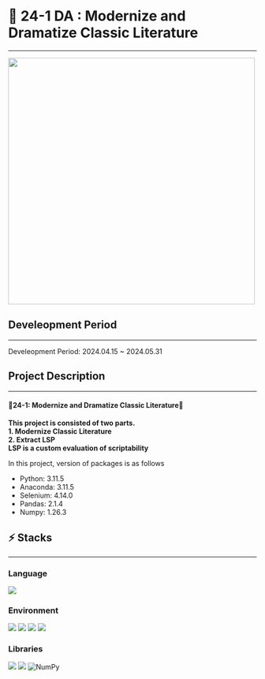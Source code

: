# 🚀 24-1 DA : Modernize and Dramatize Classic Literature
___
<div class="image-container">
  <img src="![LSP_test](https://github.com/opkwisdom/24-1-DA/assets/106043013/4fb2e692-b1da-4943-9a75-81d7db5821e9)" width="500">
</div>

## Develeopment Period
___
Develeopment Period: 2024.04.15 ~ 2024.05.31

## Project Description
___
#### **🎉24-1: Modernize and Dramatize Classic Literature🎉**
**This project is consisted of two parts.**<br>
**1. Modernize Classic Literature**<br>
**2. Extract LSP**<br>
**LSP is a custom evaluation of scriptability**<br>

In this project, version of packages is as follows
* Python: 3.11.5
* Anaconda: 3.11.5
* Selenium: 4.14.0
* Pandas: 2.1.4
* Numpy: 1.26.3

## ⚡ Stacks
___
### Language
<div>
  <img src="https://img.shields.io/badge/python-3776AB?style=for-the-badge&logo=python&logoColor=white">  
</div>

### Environment
<div>
  <img src="https://img.shields.io/badge/Visual Studio Code-007ACC?style=flat-square&logo=Visual Studio Code&logoColor=white"/>
  <img src="https://img.shields.io/badge/Anaconda-%2344A833.svg?style=for-the-badge&logo=anaconda&logoColor=white">
  <img src="https://img.shields.io/badge/git-F05032?style=for-the-badge&logo=git&logoColor=white">
  <img src="https://img.shields.io/badge/github-181717?style=for-the-badge&logo=github&logoColor=white">
</div>

### Libraries
<div>
  <img src="https://img.shields.io/badge/-selenium-43B02A?style=for-the-badge&logo=selenium&logoColor=white">
  <img src="https://img.shields.io/badge/pandas-150458?style=for-the-badge&logo=pandas&logoColor=white">
  <img src="https://img.shields.io/badge/numpy-%23013243.svg?style=for-the-badge&logo=numpy&logoColor=white" alt="NumPy">
</div>

